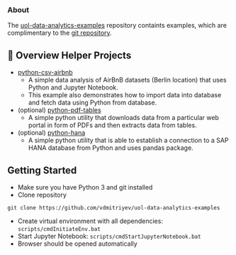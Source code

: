 ### About

The [uol-data-analytics-examples](https://github.com/vdmitriyev/uol-data-analytics-examples) repository containts examples, which are complimentary to the [git repository](https://github.com/vdmitriyev/uol-data-analytics).

## :speech_balloon: Overview Helper Projects

* [python-csv-airbnb](https://github.com/vdmitriyev/uol-data-analytics/tree/master/python-csv-airbnb)
    - A simple data analysis of AirBnB datasets (Berlin location) that uses Python and Jupyter Notebook.
    - This example also demonstrates how to import data into database and fetch data using Python from database.
* (optional) [python-pdf-tables](https://github.com/vdmitriyev/uol-data-analytics/tree/master/python-pdf-tables)
    - A simple python utility that downloads data from a particular web portal in form of PDFs and then extracts data from tables.
* (optional) [python-hana](https://github.com/vdmitriyev/uol-data-analytics/tree/master/python-hana)
    - A simple python utility that is able to establish a connection to a SAP HANA database from Python and uses pandas package.


## Getting Started

* Make sure you have Python 3 and git installed
* Clone repository
```
git clone https://github.com/vdmitriyev/uol-data-analytics-examples
```
* Create virtual environment with all dependencies: ```scripts/cmdInitiateEnv.bat```
* Start Jupyter Notebook: ```scripts/cmdStartJupyterNotebook.bat```
* Browser should be opened automatically

